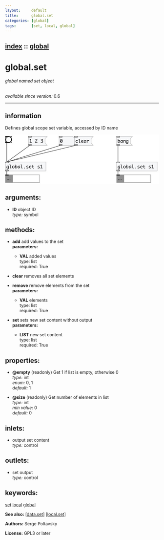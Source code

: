 ```yaml
---
layout:     default
title:      global.set
categories: [global]
tags:       [set, local, global]
---
```

[index](index.html) :: [global](category_global.html)
---

# global.set

###### global named set object

*available since version:* 0.6

---


## information
Defines global scope set variable, accessed by ID name


[![example](../examples/img/global.set.jpg)](../examples/pd/global.set.pd)



## arguments:

* **ID**
object ID<br>
_type:_ symbol<br>



## methods:

* **add**
add values to the set<br>
  __parameters:__
  - **VAL** added values<br>
    type: list <br>
    required: True <br>

* **clear**
removes all set elements<br>

* **remove**
remove elements from the set<br>
  __parameters:__
  - **VAL** elements<br>
    type: list <br>
    required: True <br>

* **set**
sets new set content without output<br>
  __parameters:__
  - **LIST** new set content<br>
    type: list <br>
    required: True <br>




## properties:

* **@empty** (readonly)
Get 1 if list is empty, otherwise 0<br>
_type:_ int<br>
_enum:_ 0, 1<br>
_default:_ 1<br>

* **@size** (readonly)
Get number of elements in list<br>
_type:_ int<br>
_min value:_ 0<br>
_default:_ 0<br>



## inlets:

* output set content<br>
_type:_ control



## outlets:

* set output<br>
_type:_ control



## keywords:

[set](keywords/set.html)
[local](keywords/local.html)
[global](keywords/global.html)



**See also:**
[\[data.set\]](data.set.html)
[\[local.set\]](local.set.html)




**Authors:** Serge Poltavsky




**License:** GPL3 or later





